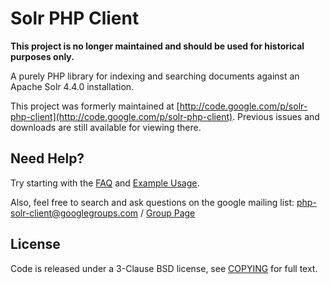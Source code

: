 # Solr PHP Client

**This project is no longer maintained and should be used for historical purposes only.**

A purely PHP library for indexing and searching documents against an Apache Solr 4.4.0 installation.

This project was formerly maintained at [http://code.google.com/p/solr-php-client](http://code.google.com/p/solr-php-client).  Previous issues and downloads are still available for viewing there.

## Need Help?

Try starting with the [FAQ](https://github.com/PTCInc/solr-php-client/wiki/FAQ) and [Example Usage](https://github.com/PTCInc/solr-php-client/wiki/Example-Usage).

Also, feel free to search and ask questions on the google mailing list:
[php-solr-client@googlegroups.com](mailto:php-solr-client@googlegroups.com) / [Group Page](https://groups.google.com/forum/?fromgroups#!forum/php-solr-client)

## License

Code is released under a 3-Clause BSD license, see [COPYING](https://github.com/PTCInc/solr-php-client/blob/master/COPYING) for full text.
